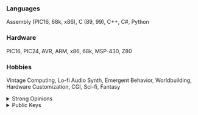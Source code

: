 ### Languages

Assembly (PIC16, 68k, x86), C (89, 99), C++, C#, Python

### Hardware

PIC16, PIC24, AVR, ARM, x86, 68k, MSP-430, Z80

### Hobbies

Vintage Computing, Lo-fi Audio Synth, Emergent Behavior, Worldbuilding, Hardware Customization, CGI, Sci-fi, Fantasy

<details>
<summary>Strong Opinions</summary>


Also known as Hard Truths.

#### Movies / TV / Books
- **Good** _Star Trek_ ended after _Enterprise_
- _Deep Space 9_ was peak _Star Trek_
- The Disney Star Wars trilogy wasn't **that** bad
- _Return of the Jedi_ was worse than _The Last Jedi_
- _Planet of Twilight_ was better than the _Young Jedi Knights_ series
- Post-Disney Star Wars Expanded Universe is even better than the Legends EU
- The B. Herbert/K.J. Anderson _Dune_ novels aren't that bad, just not as good as Frank Herbert's
- _Goonies_ is not great
- _The Mandalorian_ proved that shows like _Star Trek: Discovery_ could have captured the source material's vintage feel while still being excellent

#### Programming / Technology
- C89 was **perfect** except for implicit declaration
- JavaScript shouldn't be used except in the browser
- OOP shouldn't be attempted in C, or any language not designed with OOP in mind
- Cryptocurrency is a great technology but an unreliable investment
- Newer version of Windows have no place in a production environment
- Modern Linux is easier to install and use than modern Windows
- Quantum computing has definite practical applications, but will not replace traditional computing for simple calculations and logical operations
- Modern deep learning AI is not so far removed from simple curve-fitting algorithms and is no more capable of bias, racism, malice, or any other anthropomorphic quality than a spreadsheet
- We don't necessarily _need_ Linux, AI, or any other high-level technologies in most IoT devices, and adding them where they aren't needed is the source of most of IoT's security, privacy, and power consumption issues
- If it can't run DOOM then it isn't useful for day-to-day computing
- True privacy or trustless computing is ultimately impossible in the modern age, and there's nothing you can reasonably do about it except be aware of it
- Ender 3 remains one of the best choices for someone's first FDM 3D printer, in terms of capability and out-of-box experience

#### Politics / Philosophy
- Ulfric Stormcloak was wrong
- The USA not using metric is Benjamin Franklin's fault
- The USA saying "soccer" instead of "football" is Britain's fault
- All the common arguments for Simulation Theory are trite and if applied consistantly could argue for or against any possibility

#### Food
- Taco Bell and Little Ceasar's aren't bad for the price
- Sriracha is excellent on tex-mex dishes
- American cheese isn't Kraft Singles, the USA has a complex and proud heritage of quality cheeses
- Orange cheese in America is Britain's fault
- Tapenade is better than caviar in all situations
- Supermarket "greek yogurt" is just decent yogurt, and real Greek yogurt should be the consistency of neufchatel
- Discount day-old baked goods are the only logical choice unless you want something specialty or plan to eat the whole thing in a single day

</details> 

<details>
<summary>Public Keys</summary>

### RSA 1024-bit:
```
-----BEGIN PUBLIC KEY-----
MIGfMA0GCSqGSIb3DQEBAQUAA4GNADCBiQKBgQCEScmPefGyFGjfy7YLo7SEiZ1Y
MDHq1GEb4TTJSdh5FnBmJk3mEyJpMECouEsffEkfkHt5PT/4tZsS0/Oh3QdITwUb
egDD2Vm2WhdEv4ZDupVGp2s2TYkNrqEeTWUU8qdpV8tF38ixQt61IbpkJERYivMg
mQiBMBNEwSpjZFu2QwIDAQAB
-----END PUBLIC KEY-----
```

### RSA 2048-bit:
```
-----BEGIN PUBLIC KEY-----
MIIBIjANBgkqhkiG9w0BAQEFAAOCAQ8AMIIBCgKCAQEAm0984Qf1Usu6pzSXmG1z
4RR/loHOXnTxPSwLnHM2Ov7DS4MJlFIbZDVlATfFYgQOZlTuPdM2k1KosDGnPtc4
FQ666TYdX7n0C1OLKfr9nqrEA7DF/Ne4r3l3oF0Ft/VboTWHv/Epcyym9kDP4uHV
kHFNMBDT3/0vK5ftWhkoHlNph3QQqm3y+8SSmaqwD1g4rkS0Uv2ye8ZJ+Uf1cs+M
nu2zm+9TnvgigtR0bsQ3svVjiJzVAegRrakrQZlz+9ghFUzc5c6IGhLQYDwqYoyX
K91GDqxrlR2wEnK5mu5VS7stwfsGQP6q0Zs0+9VPqu41fuJOE2jjeY9CCnJxmZKv
nQIDAQAB
-----END PUBLIC KEY-----
```


### RSA 4096-bit:
```
-----BEGIN PUBLIC KEY-----
MIICITANBgkqhkiG9w0BAQEFAAOCAg4AMIICCQKCAgB8fpMoWFra198ipVhl7Hta
E6Hp5Re72Dl4S0LLVfpTx4o3att5u1xRdExEaf+x2t1+cDYdLNNjAbOCkrDfOHn2
aO3qt0IA+/4sT1hUg00gF2SzHHdIZ+7f93H7lg2JUWb6MlMh6Q/pIEIvdBZ5NO6+
DLptxJEXzrrRNCEtMkHSh98HBNKOnkOF6nR5w2d3eRODWJiZzTUHrv4hoLjcg4/G
ikfbqbJ8oWlItPcbNPVHg18vvNklh00DNtqlGu/EZQ0tHpFkCJg8Sc+90Vop6aLC
LWCt59EDVZv0GJx+veW2DuN6i+LDBXZbZCaL6MpbjoOD754SV5088dGfzij+4FIA
Vy5TeDj5+zCHo/nXyUpif3KYlC972b1v+X7Coo2aBXHaI9GWjj+9L1GHKU8GGMPj
u9xS3V0VXNJBO8oBUZbMJlv+XoEDSpWWyQ7uqi3c9vLEchRtggv8fgbQbQkkZlup
132hHBRkG9J3sjN71t6dUzwPygwaPP7P2Kyl4Mre18Ah5JDH87k8yPRPEAjCVWLT
dPcfmgUVL6CBAjgXLX8p4lQDRCRlkx41N/w/KAHGD+HAz/+be/TYHlASw1AzhyJl
78ynHufNO48WWbUf8CTJRwqD/hvX4a30m3lyn742D83xTyI/k3auRIrA7DdMXNmh
MEDdMyaV6smmaqAdIemDCQIDAQAB
-----END PUBLIC KEY-----
```

</details> 
